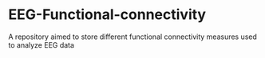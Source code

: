 # EEG-Functional-connectivity
A repository aimed to store different functional connectivity measures used to analyze EEG data

